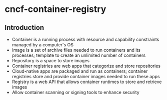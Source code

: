 # cncf-container-registry

## Introduction

- Container is a running process with resource and capability constraints managed by a computer's OS
- Image is a set of archive files needed to run containers and its processes; template to create an unlimited number of containers
- Repository is a space to store images
- Container registries are web apps that categorize and store repositories
- Cloud-native apps are packaged and run as containers; container registries store and provide container images needed to run these apps
- Registry is a web API that allows container runtimes to store and retrieve images
- Allow container scanning or signing tools to enhance security
